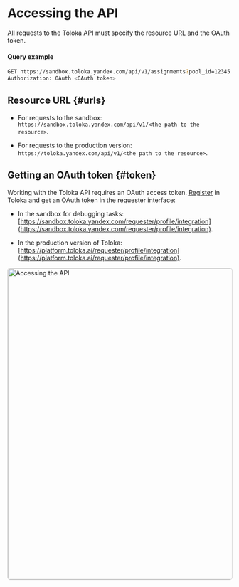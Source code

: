 # Accessing the API

All requests to the Toloka API must specify the resource URL and the OAuth token.

#### Query example

```bash
GET https://sandbox.toloka.yandex.com/api/v1/assignments?pool_id=12345
Authorization: OAuth <OAuth token>
```

## Resource URL {#urls}

- For requests to the sandbox: `https://sandbox.toloka.yandex.com/api/v1/<the path to the resource>`.

- For requests to the production version: `https://toloka.yandex.com/api/v1/<the path to the resource>`.

## Getting an OAuth token {#token}

Working with the Toloka API requires an OAuth access token. [Register](https://toloka.ai/docs/guide/concepts/access.html) in Toloka and get an OAuth token in the requester interface:

- In the sandbox for debugging tasks: [https://sandbox.toloka.yandex.com/requester/profile/integration](https://sandbox.toloka.yandex.com/requester/profile/integration).

- In the production version of Toloka: [https://platform.toloka.ai/requester/profile/integration](https://platform.toloka.ai/requester/profile/integration).

<a target="_blank" href="https://yastatic.net/s3/doc-binary/src/toloka/en/api/get-oauth-token.png"><img src="https://yastatic.net/s3/doc-binary/src/toloka/en/api/get-oauth-token.png" alt="Accessing the API" style="border:1px solid #ccc;border-radius:6px;cursor:zoom-in;width:700px;" /></a>